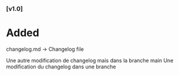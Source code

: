 ### [v1.0]

# Added

changelog.md -> Changelog file

Une autre modification de changelog mais dans la branche main
Une modification du changelog dans une branche